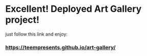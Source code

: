 # Excellent! Deployed Art Gallery project!

just follow this link and enjoy:

### https://teempresents.github.io/art-gallery/
